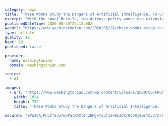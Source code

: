 ```yaml
---
category: news
title: "These Wonks Study the Dangers of Artificial Intelligence. To Get You to Pay Attention, They Wrote a Thriller."
excerpt: "With the novel Burn-In, two defense-policy wonks use extensive research to capture the DC of the future."
publishedDateTime: 2020-05-26T22:12:00Z
webUrl: "https://www.washingtonian.com/2020/05/26/these-wonks-study-the-dangers-of-artificial-intelligence-to-get-you-to-pay-attention-they-wrote-a-thriller/"
type: article
quality: 18
heat: 18
published: false

provider:
  name: Washingtonian
  domain: washingtonian.com

topics:
  - AI

images:
  - url: "https://www.washingtonian.com/wp-content/uploads/2020/05/CROPPeterWSinger-highres-1-1024x732.jpg"
    width: 1024
    height: 732
    title: "These Wonks Study the Dangers of Artificial Intelligence. To Get You to Pay Attention, They Wrote a Thriller."

secured: "BPn1GAjPUcCT83w7wpPatXAXlQ4zEMj+tdqf13w8s3OX/QQ2RjGmrtQv7rX/EvlyTCfr3XWpqP2CwI2t6+ut+PJsQJ3APUFdkFdL3aDxQkcsC1QynuM8HUq7n5d6Cs8eV6zzafsfeQJ5QOdJZAPqYYH4cb+CaWVEeRaBhi0hWjjs2jAWarZT6afalc6fKZmV1WMqALdyCYMTLBzoD3pjrYFOZAT9uE8vC+FIRAbg4KVFdbsJug31kZQqBf2NcDmHVNmrW+Y86rtBYwSD+Vsm4yztleg+YFU2EzS9kyt7IBbJtTG/XMFJJuKCGnafwwxo;+Y8iddH1uyOFwTJb048IVA=="
---
```


